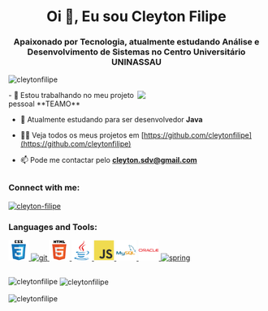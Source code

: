 <h1 align="center">Oi 👋, Eu sou Cleyton Filipe</h1>
<h3 align="center">Apaixonado por Tecnologia, atualmente estudando Análise e Desenvolvimento de Sistemas no Centro Universitário UNINASSAU</h3>

<p align="left"> <img src="https://komarev.com/ghpvc/?username=cleytonfilipe&label=Profile%20views&color=0e75b6&style=flat" alt="cleytonfilipe" /> </p>
<img align="right" src="https://user-images.githubusercontent.com/74038190/216644497-1951db19-8f3d-4e44-ac08-8e9d7e0d94a7.gif" width="250">
- 🔭 Estou trabalhando no meu projeto pessoal **TEAMO**

- 🌱 Atualmente estudando para ser desenvolvedor **Java**

- 👨‍💻 Veja todos os meus projetos em [https://github.com/cleytonfilipe](https://github.com/cleytonfilipe)

- 📫 Pode me contactar pelo **cleyton.sdv@gmail.com**

##

<h3 align="left">Connect with me:</h3>
<p align="left">
<a href="https://linkedin.com/in/cleyton-filipe" target="blank"><img align="center" src="https://raw.githubusercontent.com/rahuldkjain/github-profile-readme-generator/master/src/images/icons/Social/linked-in-alt.svg" alt="cleyton-filipe" height="30" width="40" /></a>
</p>

<h3 align="left">Languages and Tools:</h3>
<p align="left"> <a href="https://www.w3schools.com/css/" target="_blank" rel="noreferrer"> <img src="https://raw.githubusercontent.com/devicons/devicon/master/icons/css3/css3-original-wordmark.svg" alt="css3" width="40" height="40"/> </a> <a href="https://git-scm.com/" target="_blank" rel="noreferrer"> <img src="https://www.vectorlogo.zone/logos/git-scm/git-scm-icon.svg" alt="git" width="40" height="40"/> </a> <a href="https://www.w3.org/html/" target="_blank" rel="noreferrer"> <img src="https://raw.githubusercontent.com/devicons/devicon/master/icons/html5/html5-original-wordmark.svg" alt="html5" width="40" height="40"/> </a> <a href="https://www.java.com" target="_blank" rel="noreferrer"> <img src="https://raw.githubusercontent.com/devicons/devicon/master/icons/java/java-original.svg" alt="java" width="40" height="40"/> </a> <a href="https://developer.mozilla.org/en-US/docs/Web/JavaScript" target="_blank" rel="noreferrer"> <img src="https://raw.githubusercontent.com/devicons/devicon/master/icons/javascript/javascript-original.svg" alt="javascript" width="40" height="40"/> </a> <a href="https://www.mysql.com/" target="_blank" rel="noreferrer"> <img src="https://raw.githubusercontent.com/devicons/devicon/master/icons/mysql/mysql-original-wordmark.svg" alt="mysql" width="40" height="40"/> </a> <a href="https://www.oracle.com/" target="_blank" rel="noreferrer"> <img src="https://raw.githubusercontent.com/devicons/devicon/master/icons/oracle/oracle-original.svg" alt="oracle" width="40" height="40"/> </a> <a href="https://spring.io/" target="_blank" rel="noreferrer"> <img src="https://www.vectorlogo.zone/logos/springio/springio-icon.svg" alt="spring" width="40" height="40"/> </a> </p>

##

<p><img align="left" src="https://github-readme-stats.vercel.app/api/top-langs?username=cleytonfilipe&show_icons=true&locale=en&layout=compact" alt="cleytonfilipe" /></p>

<p>&nbsp;<img align="center" src="https://github-readme-stats.vercel.app/api?username=cleytonfilipe&show_icons=true&locale=en" alt="cleytonfilipe" /></p>

<p><img align="center" src="https://github-readme-streak-stats.herokuapp.com/?user=cleytonfilipe&" alt="cleytonfilipe" /></p>
